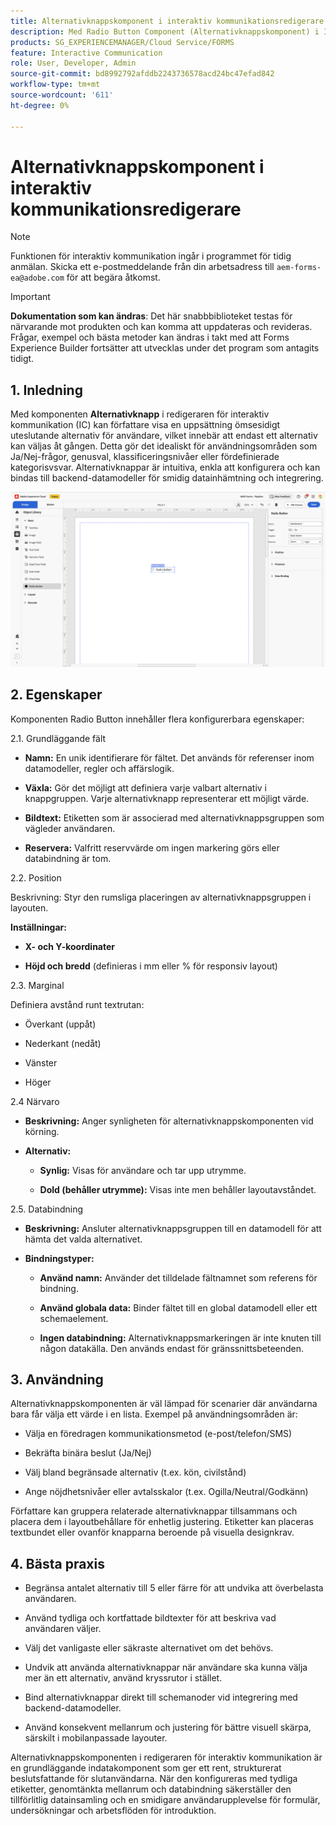 ```yaml
---
title: Alternativknappskomponent i interaktiv kommunikationsredigerare
description: Med Radio Button Component (Alternativknappskomponent) i Interactive Communication Editor i AEM Forms kan författare visa en uppsättning ömsesidigt uteslutande alternativ för användare, vilket innebär att endast ett alternativ kan väljas åt gången.
products: SG_EXPERIENCEMANAGER/Cloud Service/FORMS
feature: Interactive Communication
role: User, Developer, Admin
source-git-commit: bd8992792afddb2243736578acd24bc47efad842
workflow-type: tm+mt
source-wordcount: '611'
ht-degree: 0%

---
```



# Alternativknappskomponent i interaktiv kommunikationsredigerare

>[!NOTE]
>
> Funktionen för interaktiv kommunikation ingår i programmet för tidig anmälan. Skicka ett e-postmeddelande från din arbetsadress till `aem-forms-ea@adobe.com` för att begära åtkomst.

>[!IMPORTANT]
>
> **Dokumentation som kan ändras**: Det här snabbbiblioteket testas för närvarande mot produkten och kan komma att uppdateras och revideras. Frågar, exempel och bästa metoder kan ändras i takt med att Forms Experience Builder fortsätter att utvecklas under det program som antagits tidigt.

## &#x200B;1. Inledning

Med komponenten **Alternativknapp** i redigeraren för interaktiv kommunikation (IC) kan författare visa en uppsättning ömsesidigt uteslutande alternativ för användare, vilket innebär att endast ett alternativ kan väljas åt gången. Detta gör det idealiskt för användningsområden som Ja/Nej-frågor, genusval, klassificeringsnivåer eller fördefinierade kategorisvsvar.
Alternativknappar är intuitiva, enkla att konfigurera och kan bindas till backend-datamodeller för smidig datainhämtning och integrering.

![Sök efter IC Docu](/help/forms/interactive-communication/assets/radio.png)

## &#x200B;2. Egenskaper

Komponenten Radio Button innehåller flera konfigurerbara egenskaper:

2.1. Grundläggande fält

- **Namn:** En unik identifierare för fältet. Det används för referenser inom datamodeller, regler och affärslogik.

- **Växla:** Gör det möjligt att definiera varje valbart alternativ i knappgruppen. Varje alternativknapp representerar ett möjligt värde.

- **Bildtext:** Etiketten som är associerad med alternativknappsgruppen som vägleder användaren.

- **Reservera:** Valfritt reservvärde om ingen markering görs eller databindning är tom.

2.2. Position

Beskrivning: Styr den rumsliga placeringen av alternativknappsgruppen i layouten.

**Inställningar:**

- **X- och Y-koordinater**

- **Höjd och bredd** (definieras i mm eller % för responsiv layout)

2.3. Marginal

Definiera avstånd runt textrutan:

- Överkant (uppåt)

- Nederkant (nedåt)

- Vänster

- Höger

2.4 Närvaro

- **Beskrivning:** Anger synligheten för alternativknappskomponenten vid körning.

- **Alternativ:**

   - **Synlig:** Visas för användare och tar upp utrymme.

   - **Dold (behåller utrymme):** Visas inte men behåller layoutavståndet.



2.5. Databindning

- **Beskrivning:** Ansluter alternativknappsgruppen till en datamodell för att hämta det valda alternativet.

- **Bindningstyper:**

   - **Använd namn:** Använder det tilldelade fältnamnet som referens för bindning.

   - **Använd globala data:** Binder fältet till en global datamodell eller ett schemaelement.

   - **Ingen databindning:** Alternativknappsmarkeringen är inte knuten till någon datakälla. Den används endast för gränssnittsbeteenden.

## &#x200B;3. Användning

Alternativknappskomponenten är väl lämpad för scenarier där användarna bara får välja ett värde i en lista. Exempel på användningsområden är:

- Välja en föredragen kommunikationsmetod (e-post/telefon/SMS)

- Bekräfta binära beslut (Ja/Nej)

- Välj bland begränsade alternativ (t.ex. kön, civilstånd)

- Ange nöjdhetsnivåer eller avtalsskalor (t.ex. Ogilla/Neutral/Godkänn)

Författare kan gruppera relaterade alternativknappar tillsammans och placera dem i layoutbehållare för enhetlig justering. Etiketter kan placeras textbundet eller ovanför knapparna beroende på visuella designkrav.

## &#x200B;4. Bästa praxis

- Begränsa antalet alternativ till 5 eller färre för att undvika att överbelasta användaren.

- Använd tydliga och kortfattade bildtexter för att beskriva vad användaren väljer.

- Välj det vanligaste eller säkraste alternativet om det behövs.

- Undvik att använda alternativknappar när användare ska kunna välja mer än ett alternativ, använd kryssrutor i stället.

- Bind alternativknappar direkt till schemanoder vid integrering med backend-datamodeller.

- Använd konsekvent mellanrum och justering för bättre visuell skärpa, särskilt i mobilanpassade layouter.

Alternativknappskomponenten i redigeraren för interaktiv kommunikation är en grundläggande indatakomponent som ger ett rent, strukturerat beslutsfattande för slutanvändarna. När den konfigureras med tydliga etiketter, genomtänkta mellanrum och databindning säkerställer den tillförlitlig datainsamling och en smidigare användarupplevelse för formulär, undersökningar och arbetsflöden för introduktion.


